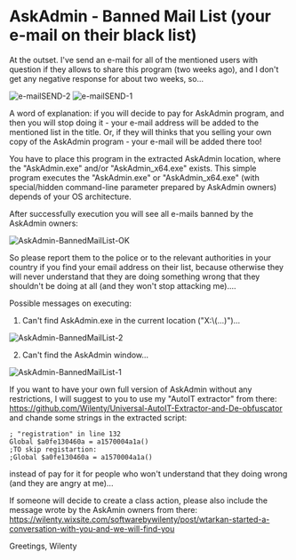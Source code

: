 # AskAdmin - Banned Mail List (your e-mail on their black list)

At the outset. I've send an e-mail for all of the mentioned users with question if they allows to share this program (two weeks ago), and I don't get any negative response for about two weeks, so...

![e-mailSEND-2](https://user-images.githubusercontent.com/61757638/188722176-e72ecb18-c151-4214-b529-c742229c4af3.png)
![e-mailSEND-1](https://user-images.githubusercontent.com/61757638/188722229-59891bce-2501-476e-868f-8baa7ca4791f.png)

A word of explanation:
if you will decide to pay for AskAdmin program, and then you will stop doing it - your e-mail address will be added to the mentioned list in the title. Or, if they will thinks that you selling your own copy of the AskAdmin program - your e-mail will be added there too!

You have to place this program in the extracted AskAdmin location, where the "AskAdmin.exe" and/or "AskAdmin_x64.exe" exists.
This simple program executes the "AskAdmin.exe" or "AskAdmin_x64.exe" (with special/hidden command-line parameter prepared by AskAdmin owners) depends of your OS architecture.

After successfully execution you will see all e-mails banned by the AskAdmin owners:

![AskAdmin-BannedMailList-OK](https://user-images.githubusercontent.com/61757638/188722419-f9f765f9-b481-4f79-9f9f-230b7a4ce547.png)

So please report them to the police or to the relevant authorities in your country if you find your email address on their list, because otherwise they will never understand that they are doing something wrong that they shouldn't be doing at all (and they won't stop attacking me)....

Possible messages on executing:
1. Can't find AskAdmin.exe in the current location ("X:\\(...)")...

![AskAdmin-BannedMailList-2](https://user-images.githubusercontent.com/61757638/183537040-ac036c55-b181-48b9-b865-a26ea13450e0.png)

2. Can't find the AskAdmin window...

![AskAdmin-BannedMailList-1](https://user-images.githubusercontent.com/61757638/183537080-cf2af149-1e09-472b-bb8e-fbdc6e381f5f.png)

If you want to have your own full version of AskAdmin without any restrictions, I will suggest to you to use my "AutoIT extractor" from there: https://github.com/Wilenty/Universal-AutoIT-Extractor-and-De-obfuscator
and chande some strings in the extracted script:
```AutoIt
; "registration" in line 132
Global $a0fe130460a = a1570004a1a()
;TO skip registartion:
;Global $a0fe130460a = a1570004a1a()
```
instead of pay for it for people who won't understand that they doing wrong (and they are angry at me)...

If someone will decide to create a class action, please also include the message wrote by the AskAmin owners from there:
https://wilenty.wixsite.com/softwarebywilenty/post/wtarkan-started-a-conversation-with-you-and-we-will-find-you

Greetings,
Wilenty
